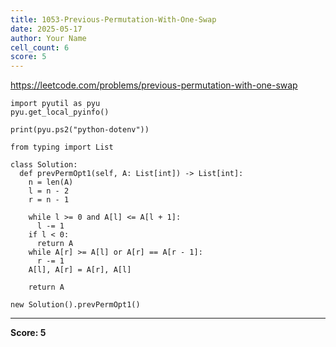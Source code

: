 ```yaml
---
title: 1053-Previous-Permutation-With-One-Swap
date: 2025-05-17
author: Your Name
cell_count: 6
score: 5
---
```


https://leetcode.com/problems/previous-permutation-with-one-swap


```
import pyutil as pyu
pyu.get_local_pyinfo()
```


```
print(pyu.ps2("python-dotenv"))
```


```
from typing import List
```


```
class Solution:
  def prevPermOpt1(self, A: List[int]) -> List[int]:
    n = len(A)
    l = n - 2
    r = n - 1

    while l >= 0 and A[l] <= A[l + 1]:
      l -= 1
    if l < 0:
      return A
    while A[r] >= A[l] or A[r] == A[r - 1]:
      r -= 1
    A[l], A[r] = A[r], A[l]

    return A
```


```
new Solution().prevPermOpt1()
```


---
**Score: 5**